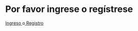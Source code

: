 <html>
<head> 
<meta charset="utf-8">
<title>   Aplicación </title>
<link href="https://fonts.googleapis.com/css?family=PT+Sans|Yanone+Kaffeesatz" rel="stylesheet">
<link rel= "stylesheet" href="asssets/css/style.css">
</head>

<body>

<?php require 'partials/header.php' ?>


<h1> Por favor ingrese o regístrese </h1>
<a href="ingreso.php"> Ingreso </a> o<a href="registro.php"> Registro </a>


</body>
</html>
